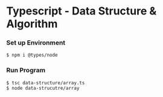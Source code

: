 # Typescript - Data Structure & Algorithm

### Set up Environment

    $ npm i @types/node

### Run Program

    $ tsc data-structure/array.ts
    $ node data-strucutre/array
